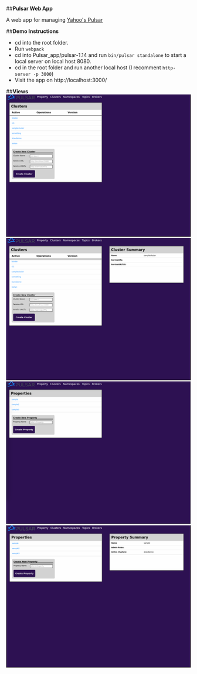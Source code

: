 ##**Pulsar Web App**

A web app for managing <a href='https://github.com/yahoo/pulsar'>Yahoo's Pulsar</a>

##**Demo Instructions**
* cd into the root folder.
* Run  `webpack`
* cd into Pulsar_app/pulsar-1.14 and run `bin/pulsar standalone` to start a local server on local host 8080.
* cd in the root folder and run another local host (I recomment `http-server -p 3000`)
* Visit the app on http://localhost:3000/

##**Views**
<img src="./readme/Selection_003.png" width="800px"/>
<img src="./readme/Selection_004.png" width="800px"/>
<img src="./readme/Selection_005.png" width="800px"/>
<img src="./readme/Selection_006.png" width="800px"/>
